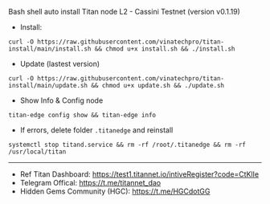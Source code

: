 Bash shell auto install Titan node L2 - Cassini Testnet (version v0.1.19)
- Install:
```
curl -O https://raw.githubusercontent.com/vinatechpro/titan-install/main/install.sh && chmod u+x install.sh && ./install.sh
```
- Update (lastest version)
```
curl -O https://raw.githubusercontent.com/vinatechpro/titan-install/main/update.sh && chmod u+x update.sh && ./update.sh
```
- Show Info & Config node
```
titan-edge config show && titan-edge info
```
- If errors, delete folder `.titanedge` and reinstall
```
systemctl stop titand.service && rm -rf /root/.titanedge && rm -rf /usr/local/titan
```
------------
- Ref Titan Dashboard: https://test1.titannet.io/intiveRegister?code=CtKlIe
- Telegram Offical: https://t.me/titannet_dao
- Hidden Gems Community (HGC): https://t.me/HGCdotGG
